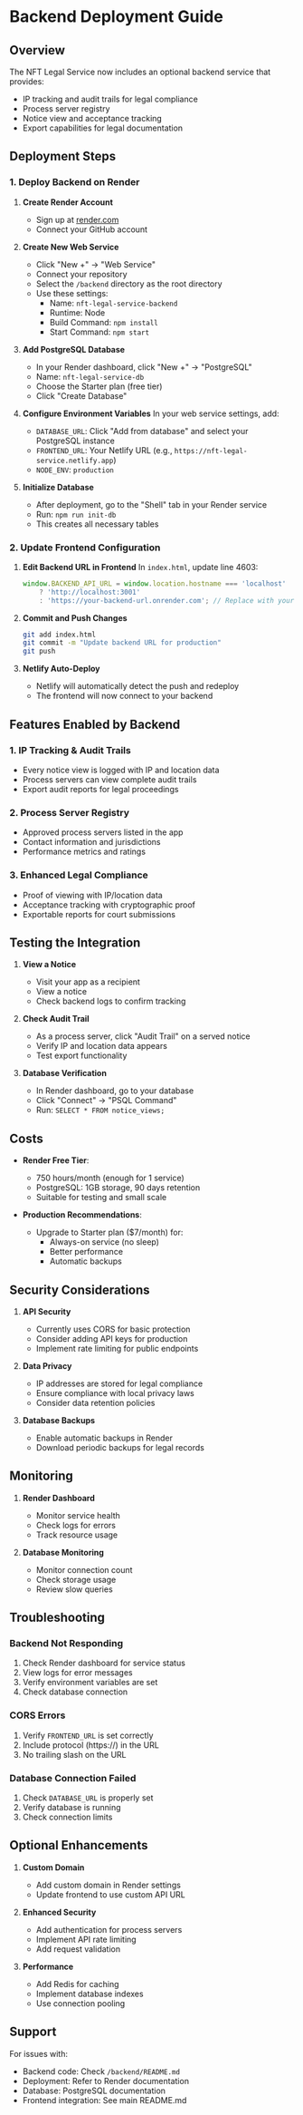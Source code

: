 # Backend Deployment Guide

## Overview

The NFT Legal Service now includes an optional backend service that provides:
- IP tracking and audit trails for legal compliance
- Process server registry
- Notice view and acceptance tracking
- Export capabilities for legal documentation

## Deployment Steps

### 1. Deploy Backend on Render

1. **Create Render Account**
   - Sign up at [render.com](https://render.com)
   - Connect your GitHub account

2. **Create New Web Service**
   - Click "New +" → "Web Service"
   - Connect your repository
   - Select the `/backend` directory as the root directory
   - Use these settings:
     - Name: `nft-legal-service-backend`
     - Runtime: Node
     - Build Command: `npm install`
     - Start Command: `npm start`

3. **Add PostgreSQL Database**
   - In your Render dashboard, click "New +" → "PostgreSQL"
   - Name: `nft-legal-service-db`
   - Choose the Starter plan (free tier)
   - Click "Create Database"

4. **Configure Environment Variables**
   In your web service settings, add:
   - `DATABASE_URL`: Click "Add from database" and select your PostgreSQL instance
   - `FRONTEND_URL`: Your Netlify URL (e.g., `https://nft-legal-service.netlify.app`)
   - `NODE_ENV`: `production`

5. **Initialize Database**
   - After deployment, go to the "Shell" tab in your Render service
   - Run: `npm run init-db`
   - This creates all necessary tables

### 2. Update Frontend Configuration

1. **Edit Backend URL in Frontend**
   In `index.html`, update line 4603:
   ```javascript
   window.BACKEND_API_URL = window.location.hostname === 'localhost' 
       ? 'http://localhost:3001' 
       : 'https://your-backend-url.onrender.com'; // Replace with your Render URL
   ```

2. **Commit and Push Changes**
   ```bash
   git add index.html
   git commit -m "Update backend URL for production"
   git push
   ```

3. **Netlify Auto-Deploy**
   - Netlify will automatically detect the push and redeploy
   - The frontend will now connect to your backend

## Features Enabled by Backend

### 1. IP Tracking & Audit Trails
- Every notice view is logged with IP and location data
- Process servers can view complete audit trails
- Export audit reports for legal proceedings

### 2. Process Server Registry
- Approved process servers listed in the app
- Contact information and jurisdictions
- Performance metrics and ratings

### 3. Enhanced Legal Compliance
- Proof of viewing with IP/location data
- Acceptance tracking with cryptographic proof
- Exportable reports for court submissions

## Testing the Integration

1. **View a Notice**
   - Visit your app as a recipient
   - View a notice
   - Check backend logs to confirm tracking

2. **Check Audit Trail**
   - As a process server, click "Audit Trail" on a served notice
   - Verify IP and location data appears
   - Test export functionality

3. **Database Verification**
   - In Render dashboard, go to your database
   - Click "Connect" → "PSQL Command"
   - Run: `SELECT * FROM notice_views;`

## Costs

- **Render Free Tier**: 
  - 750 hours/month (enough for 1 service)
  - PostgreSQL: 1GB storage, 90 days retention
  - Suitable for testing and small scale

- **Production Recommendations**:
  - Upgrade to Starter plan ($7/month) for:
    - Always-on service (no sleep)
    - Better performance
    - Automatic backups

## Security Considerations

1. **API Security**
   - Currently uses CORS for basic protection
   - Consider adding API keys for production
   - Implement rate limiting for public endpoints

2. **Data Privacy**
   - IP addresses are stored for legal compliance
   - Ensure compliance with local privacy laws
   - Consider data retention policies

3. **Database Backups**
   - Enable automatic backups in Render
   - Download periodic backups for legal records

## Monitoring

1. **Render Dashboard**
   - Monitor service health
   - Check logs for errors
   - Track resource usage

2. **Database Monitoring**
   - Monitor connection count
   - Check storage usage
   - Review slow queries

## Troubleshooting

### Backend Not Responding
1. Check Render dashboard for service status
2. View logs for error messages
3. Verify environment variables are set
4. Check database connection

### CORS Errors
1. Verify `FRONTEND_URL` is set correctly
2. Include protocol (https://) in the URL
3. No trailing slash on the URL

### Database Connection Failed
1. Check `DATABASE_URL` is properly set
2. Verify database is running
3. Check connection limits

## Optional Enhancements

1. **Custom Domain**
   - Add custom domain in Render settings
   - Update frontend to use custom API URL

2. **Enhanced Security**
   - Add authentication for process servers
   - Implement API rate limiting
   - Add request validation

3. **Performance**
   - Add Redis for caching
   - Implement database indexes
   - Use connection pooling

## Support

For issues with:
- Backend code: Check `/backend/README.md`
- Deployment: Refer to Render documentation
- Database: PostgreSQL documentation
- Frontend integration: See main README.md